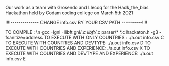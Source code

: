 Our work as a team with Grosendo and Llecoq for the Hack_the_bias Hackathon held by Codam coding college on March 5th 2021

!!!!-------------- CHANGE info.csv BY YOUR CSV PATH ----------!!!!

TO COMPILE : \n
gcc -Ignl -Ilibft gnl/*.c libft/*.c parser/* *.c hackaton.h -g3 -fsanitize=address
TO EXECUTE WITH ONLY COUNTRIES :
./a.out info.csv C
TO EXECUTE WITH COUNTRIES AND DEVTYPE:
./a.out info.csv D
TO EXECUTE WITH COUNTRIES AND EXPERIENCE:
./a.out info.csv X
TO EXECUTE WITH COUNTRIES AND DEVTYPE AND EXPERIENCE:
./a.out info.csv E
